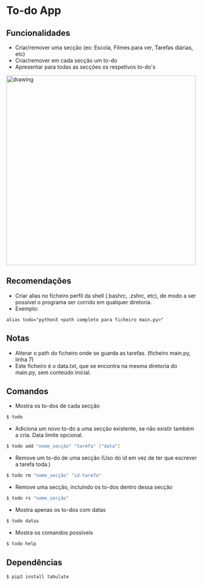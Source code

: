 # To-do App

## Funcionalidades

* Criar/remover uma secção (ex: Escola, Filmes para ver, Tarefas diárias, etc)
* Criar/remover em cada secção um to-do
* Apresentar para todas as secções os respetivos to-do's

<img src="https://i.imgur.com/05jNN4e.png" alt="drawing" width="500"/>

## Recomendações

* Criar alias no ficheiro perfil da shell (.bashrc, .zshrc, etc), de modo a ser possível o programa ser corrido em qualquer diretoria. 
* Exemplo:

```
alias todo="python3 <path completo para ficheiro main.py>"
```

## Notas

* Alterar o path do ficheiro onde se guarda as tarefas. (ficheiro main.py, linha 7)
* Este ficheiro é o data.txt, que se encontra na mesma diretoria do main.py, sem conteúdo inicial.

## Comandos

* Mostra os to-dos de cada secção

```bash
$ todo
```

* Adiciona um novo to-do a uma secção existente, se não existir também a cria. Data limite opcional.

```bash
$ todo add "nome_secção" "tarefa" ["data"]
```

* Remove um to-do de uma secção (Uso do id em vez de ter que escrever a tarefa toda.)

```bash
$ todo rm "nome_secção" "id-tarefa"
```

* Remove uma secção, incluindo os to-dos dentro dessa secção

```bash
$ todo rs "nome_secção"
```

* Mostra apenas os to-dos com datas

```bash
$ todo datas
```

* Mostra os comandos possíveis

```bash
$ todo help
```

## Dependências

```bash
$ pip3 install tabulate
```